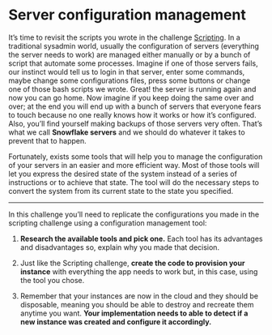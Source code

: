 # Server configuration management

It’s time to revisit the scripts you wrote in the challenge [Scripting](3.scripting.md). In a traditional sysadmin world, usually the configuration of servers (everything the server needs to work) are managed either manually or by a bunch of script that automate some processes. Imagine if one of those servers fails, our instinct would tell us to login in that server, enter some commands, maybe change some configurations files, press some buttons or change one of those bash scripts we wrote. Great! the server is running again and now you can go home. Now imagine if you keep doing the same over and over; at the end you will end up with a bunch of servers that everyone fears to touch because no one really knows how it works or how it’s configured. Also, you’ll find yourself making backups of those servers very often. That’s what we call **Snowflake servers** and we should do whatever it takes to prevent that to happen. 

  

Fortunately, exists some tools that will help you to manage the configuration of your servers in an easier and more efficient way. Most of those tools will let you express the desired state of the system instead of a series of instructions or to achieve that state. The tool will do the necessary steps to convert the system from its current state to the state you specified. 

---

In this challenge you’ll need to replicate the configurations you made in the scripting challenge using a configuration management tool: 


1. **Research the available tools and pick one.** Each tool has its advantages and disadvantages so, explain why you made that decision. 

2. Just like the Scripting challenge, **create the code to provision your instance** with everything the app needs to work but, in this case, using the tool you chose. 

3. Remember that your instances are now in the cloud and they should be disposable, meaning you should be able to destroy and recreate them anytime you want. **Your implementation needs to able to detect if a new instance was created and configure it accordingly.**

